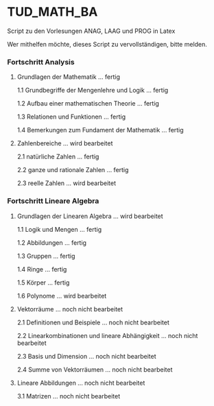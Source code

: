 # TUD_MATH_BA
Script zu den Vorlesungen ANAG, LAAG und PROG in Latex

Wer mithelfen möchte, dieses Script zu vervollständigen, bitte melden.

### Fortschritt Analysis
1. Grundlagen der Mathematik ... fertig

   1.1 Grundbegriffe der Mengenlehre und Logik ... fertig
  
   1.2 Aufbau einer mathematischen Theorie ... fertig
  
   1.3 Relationen und Funktionen ... fertig
  
   1.4 Bemerkungen zum Fundament der Mathematik ... fertig
  

2. Zahlenbereiche ... wird bearbeitet

   2.1 natürliche Zahlen ... fertig
  
   2.2 ganze und rationale Zahlen ... fertig
  
   2.3 reelle Zahlen ... wird bearbeitet
  
### Fortschritt Lineare Algebra
1. Grundlagen der Linearen Algebra ... wird bearbeitet

   1.1 Logik und Mengen ... fertig
       
   1.2 Abbildungen ... fertig
   
   1.3 Gruppen ... fertig
   
   1.4 Ringe ... fertig
   
   1.5 Körper ... fertig
   
   1.6 Polynome ... wird bearbeitet
   
2. Vektorräume ... noch nicht bearbeitet

   2.1 Definitionen und Beispiele ... noch nicht bearbeitet
   
   2.2 Linearkombinationen und lineare Abhängigkeit ... noch nicht bearbeitet
   
   2.3 Basis und Dimension ... noch nicht bearbeitet
   
   2.4 Summe von Vektorräumen ... noch nicht bearbeitet
   
3. Lineare Abbildungen ... noch nicht bearbeitet

   3.1 Matrizen ... noch nicht bearbeitet
